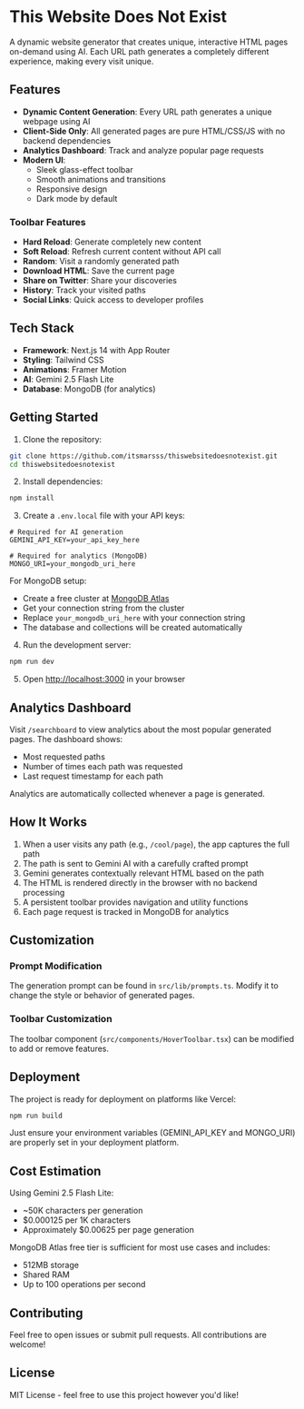 # This Website Does Not Exist

A dynamic website generator that creates unique, interactive HTML pages on-demand using AI. Each URL path generates a completely different experience, making every visit unique.

## Features

-   **Dynamic Content Generation**: Every URL path generates a unique webpage using AI
-   **Client-Side Only**: All generated pages are pure HTML/CSS/JS with no backend dependencies
-   **Analytics Dashboard**: Track and analyze popular page requests
-   **Modern UI**:
    -   Sleek glass-effect toolbar
    -   Smooth animations and transitions
    -   Responsive design
    -   Dark mode by default

### Toolbar Features

-   **Hard Reload**: Generate completely new content
-   **Soft Reload**: Refresh current content without API call
-   **Random**: Visit a randomly generated path
-   **Download HTML**: Save the current page
-   **Share on Twitter**: Share your discoveries
-   **History**: Track your visited paths
-   **Social Links**: Quick access to developer profiles

## Tech Stack

-   **Framework**: Next.js 14 with App Router
-   **Styling**: Tailwind CSS
-   **Animations**: Framer Motion
-   **AI**: Gemini 2.5 Flash Lite
-   **Database**: MongoDB (for analytics)

## Getting Started

1. Clone the repository:

```bash
git clone https://github.com/itsmarsss/thiswebsitedoesnotexist.git
cd thiswebsitedoesnotexist
```

2. Install dependencies:

```bash
npm install
```

3. Create a `.env.local` file with your API keys:

```env
# Required for AI generation
GEMINI_API_KEY=your_api_key_here

# Required for analytics (MongoDB)
MONGO_URI=your_mongodb_uri_here
```

For MongoDB setup:

-   Create a free cluster at [MongoDB Atlas](https://www.mongodb.com/atlas/database)
-   Get your connection string from the cluster
-   Replace `your_mongodb_uri_here` with your connection string
-   The database and collections will be created automatically

4. Run the development server:

```bash
npm run dev
```

5. Open [http://localhost:3000](http://localhost:3000) in your browser

## Analytics Dashboard

Visit `/searchboard` to view analytics about the most popular generated pages. The dashboard shows:

-   Most requested paths
-   Number of times each path was requested
-   Last request timestamp for each path

Analytics are automatically collected whenever a page is generated.

## How It Works

1. When a user visits any path (e.g., `/cool/page`), the app captures the full path
2. The path is sent to Gemini AI with a carefully crafted prompt
3. Gemini generates contextually relevant HTML based on the path
4. The HTML is rendered directly in the browser with no backend processing
5. A persistent toolbar provides navigation and utility functions
6. Each page request is tracked in MongoDB for analytics

## Customization

### Prompt Modification

The generation prompt can be found in `src/lib/prompts.ts`. Modify it to change the style or behavior of generated pages.

### Toolbar Customization

The toolbar component (`src/components/HoverToolbar.tsx`) can be modified to add or remove features.

## Deployment

The project is ready for deployment on platforms like Vercel:

```bash
npm run build
```

Just ensure your environment variables (GEMINI_API_KEY and MONGO_URI) are properly set in your deployment platform.

## Cost Estimation

Using Gemini 2.5 Flash Lite:

-   ~50K characters per generation
-   $0.000125 per 1K characters
-   Approximately $0.00625 per page generation

MongoDB Atlas free tier is sufficient for most use cases and includes:

-   512MB storage
-   Shared RAM
-   Up to 100 operations per second

## Contributing

Feel free to open issues or submit pull requests. All contributions are welcome!

## License

MIT License - feel free to use this project however you'd like!
